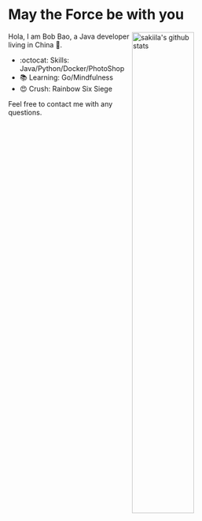 # May the Force be with you 

<img align="right" alt="sakiila's github stats" width="50%" src="https://github-readme-stats.vercel.app/api?username=sakiila&show_icons=true">

Hola, I am Bob Bao, a Java developer living in China :panda_face:.

- :octocat: Skills: Java/Python/Docker/PhotoShop
- :books: Learning: Go/Mindfulness
- :heart_eyes: Crush: Rainbow Six Siege 

Feel free to contact me with any questions.
